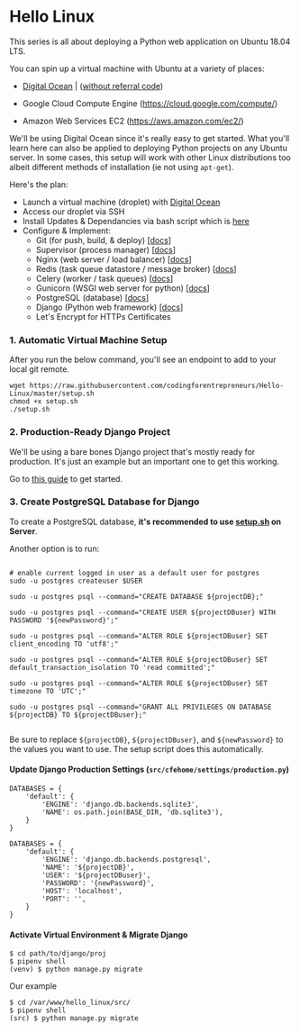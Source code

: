 # Hello Linux


This series is all about deploying a Python web application on Ubuntu 18.04 LTS.


You can spin up a virtual machine with Ubuntu at a variety of places: 

- [Digital Ocean](https://kirr.co/l8v1n1) | ([without referral code](https://www.digitalocean.com))

- Google Cloud Compute Engine (https://cloud.google.com/compute/)

- Amazon Web Services EC2 (https://aws.amazon.com/ec2/)


We'll be using Digital Ocean since it's really easy to get started. What you'll learn here can also be applied to deploying Python projects on any Ubuntu server. In some cases, this setup will work with other Linux distributions too albeit different methods of installation (ie not using `apt-get`).


Here's the plan:

- Launch a virtual machine (droplet) with [Digital Ocean](https://kirr.co/l8v1n1)
- Access our droplet via SSH 
- Install Updates & Dependancies via bash script which is [here](./setup.sh)
- Configure & Implement:
    - Git (for push, build, & deploy) [[docs](https://git-scm.com/)]
    - Supervisor (process manager) [[docs](http://supervisord.org)]
    - Nginx (web server / load balancer) [[docs](http://nginx.org/en/docs/)]
    - Redis (task queue datastore / message broker) [[docs](https://redis.io/documentation)]
    - Celery (worker / task queues) [[docs](http://www.celeryproject.org/)]
    - Gunicorn (WSGI web server for python) [[docs](https://gunicorn.org/)]
    - PostgreSQL (database) [[docs](https://www.postgresql.org/docs/)]
    - Django (Python web framework) [[docs](https://www.djangoproject.com)]
    - Let's Encrypt for HTTPs Certificates


### 1. Automatic Virtual Machine Setup
After you run the below command, you'll see an endpoint to add to your local git remote.

```console
wget https://raw.githubusercontent.com/codingforentrepreneurs/Hello-Linux/master/setup.sh
chmod +x setup.sh
./setup.sh
```


### 2. Production-Ready Django Project
We'll be using a bare bones Django project that's mostly ready for production. It's just an example but an important one to get this working.

Go to [this guide](https://kirr.co/8mjnna) to get started.


### 3. Create PostgreSQL Database for Django

To create a PostgreSQL database, **it's recommended to use [setup.sh](./setup.sh) on Server**. 

Another option is to run:

```console

# enable current logged in user as a default user for postgres
sudo -u postgres createuser $USER

sudo -u postgres psql --command="CREATE DATABASE ${projectDB};"

sudo -u postgres psql --command="CREATE USER ${projectDBuser} WITH PASSWORD '${newPassword}';"

sudo -u postgres psql --command="ALTER ROLE ${projectDBuser} SET client_encoding TO 'utf8';"

sudo -u postgres psql --command="ALTER ROLE ${projectDBuser} SET default_transaction_isolation TO 'read committed';"

sudo -u postgres psql --command="ALTER ROLE ${projectDBuser} SET timezone TO 'UTC';"

sudo -u postgres psql --command="GRANT ALL PRIVILEGES ON DATABASE ${projectDB} TO ${projectDBuser};"


```

Be sure to replace `${projectDB}`, `${projectDBuser}`, and `${newPassword}` to the values you want to use. The setup script does this automatically.

#### Update Django Production Settings (`src/cfehome/settings/production.py`)
```
DATABASES = {
    'default': {
        'ENGINE': 'django.db.backends.sqlite3',
        'NAME': os.path.join(BASE_DIR, 'db.sqlite3'),
    }
}

DATABASES = {
    'default': {
        'ENGINE': 'django.db.backends.postgresql',
        'NAME': '${projectDB}',
        'USER': '${projectDBuser}',
        'PASSWORD': '{newPassword}',
        'HOST': 'localhost',
        'PORT': '',
    }
}
```

#### Activate Virtual Environment & Migrate Django
```console
$ cd path/to/django/proj
$ pipenv shell
(venv) $ python manage.py migrate
```

Our example
```console
$ cd /var/www/hello_linux/src/
$ pipenv shell
(src) $ python manage.py migrate
```



